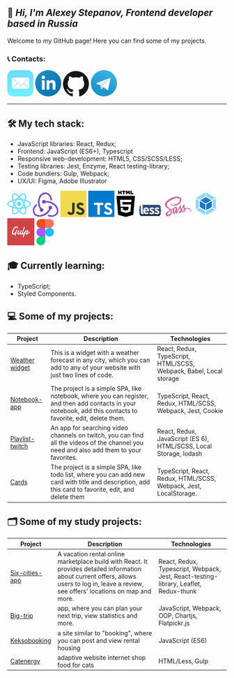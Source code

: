 ## &#128075; _Hi, I'm Alexey Stepanov, Frontend developer based in Russia_

Welcome to my GitHub page! Here you can find some of my projects.

### &#128222; Сontacts:

[![](/icons/mail-ios.svg)](alexey-step@mail.ru) [![](/icons/linkedin-icon.svg)](https://www.linkedin.com/in/aleksey-stepanov-318a10200/) [![](/icons/github.svg)](https://github.com/Alexey-step) [![](/icons/telegram.svg)](@Alexey_academy)

---

## 🛠 My tech stack:

- JavaScript libraries: React, Redux;
- Frontend: JavaScript (ES6+), Typescript
- Responsive web-development: HTML5,
  CSS/SCSS/LESS;
- Testing libraries: Jest, Enzyme, React testing-library;
- Code bundlers: Gulp, Webpack;
- UX/UI: Figma, Adobe Illustrator

[![](/icons/react-2.svg)](https://ru.reactjs.org/) [![](/icons/redux.svg)](https://redux.js.org/) [![](/icons/logo-javascript.svg)](https://www.javascript.com/) [![](/icons/typescript.svg)](https://www.typescriptlang.org/) [![](/icons/html5-2.svg)](https://html5.org/) [![](/icons/less.svg)](https://lesscss.org/) [![](/icons/sass-1.svg)](https://sass-lang.com/) [![](/icons/webpack-icon.svg)](https://webpack.js.org/) [![](/icons/gulp-1.svg)](https://gulpjs.com/) [![](/icons/figma-1.svg)](https://www.figma.com/)

## &#127891; Currently learning:

- TypeScript;
- Styled Components.

## 💻 Some of my projects:

| Project                                                           | Description                                                                                                                                                   | Technologies                                                       |
| ----------------------------------------------------------------- | ------------------------------------------------------------------------------------------------------------------------------------------------------------- | ------------------------------------------------------------------ |
| [Weather widget](https://github.com/Alexey-step/Weather-widget)   | This is a widget with a weather forecast in any city, which you can add to any of your website with just two lines of code.                                   | React, Redux, TypeScript, HTML/SCSS, Webpack, Babel, Local storage |
| [Notebook-app](https://github.com/Alexey-step/Contacts_app)       | The project is a simple SPA, like notebook, where you can register, and then add contacts in your notebook, add this contacts to favorite, edit, delete them. | TypeScript, React, Redux, HTML/SCSS, Webpack, Jest, Cookie         |
| [Playlist-twitch](https://github.com/Alexey-step/Playlist_Twitch) | An app for searching video channels on twitch, you can find all the videos of the channel you need and also add them to your favorites.                       | React, Redux, JavaScript (ES 6), HTML/SCSS, Local Storage, lodash  |
| [Cards](https://github.com/Alexey-step/Cards_list)                | The project is a simple SPA, like todo list, where you can add new card with title and description, add this card to favorite, edit, and delete them          | TypeScript, React, Redux, HTML/SCSS, Webpack, Jest, LocalStorage.  |

## &#128450; Some of my study projects:

| Project                                                         | Description                                                                                                                                                                                  | Technologies                                                                         |
| --------------------------------------------------------------- | -------------------------------------------------------------------------------------------------------------------------------------------------------------------------------------------- | ------------------------------------------------------------------------------------ |
| [Six-cities-app](https://github.com/Alexey-step/Six-cities_app) | A vacation rental online marketplace build with React. It provides detailed information about current offers, allows users to log in, leave a review, see offers' locations on map and more. | React, Redux, Typescript, Webpack, Jest, React-testing-library, Leaflet, Redux-thunk |
| [Big-trip](https://github.com/Alexey-step/Big-trip)             | app, where you can plan your next trip, view statistics and more.                                                                                                                            | JavaScript, Webpack, OOP, Chartjs, Flatpickr.js                                      |
| [Keksobooking](https://github.com/Alexey-step/Keksobooking)     | a site similar to "booking", where you can post and view rental housing                                                                                                                      | JavaScript (ES6)                                                                     |
| [Catenergy](https://github.com/Alexey-step/Cat-energy)          | adaptive website internet shop food for cats                                                                                                                                                 | HTML/Less, Gulp                                                                      |
